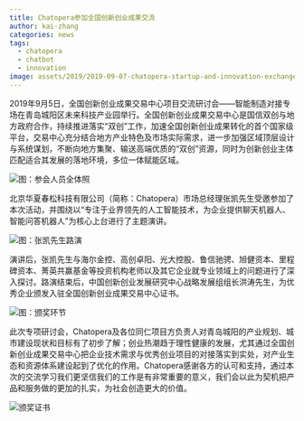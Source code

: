 ```yaml
---
title: Chatopera参加全国创新创业成果交流
author: kai-zhang
categories: news
tags:
  - chatopera
  - chatbot
  - innovation
image: assets/2019/2019-09-07-chatopera-startup-and-innovation-exchanges/6.jpg
---
```


2019年9月5日，全国创新创业成果交易中心项目交流研讨会——智能制造对接专场在青岛城阳区未来科技产业园举行。全国创新创业成果交易中心是国信双创与地方政府合作，持续推进落实“双创”工作，加速全国创新创业成果转化的首个国家级平台，交易中心充分结合地方产业特色及市场实际需求，进一步加强区域顶层设计与系统谋划，不断向地方集聚、输送高端优质的“双创”资源，同时为创新创业主体匹配适合其发展的落地环境，多位一体赋能区域。

![图：参会人员全体照](/assets/2019/2019-09-07-chatopera-startup-and-innovation-exchanges/2.jpg)

北京华夏春松科技有限公司（简称：Chatopera）市场总经理张凯先生受邀参加了本次活动，并围绕以“专注于业界领先的人工智能技术，为企业提供聊天机器人、智能问答机器人”为核心上台进行了主题演讲。

![图：张凯先生路演](/assets/2019/2019-09-07-chatopera-startup-and-innovation-exchanges/3.jpg)

演讲后，张凯先生与海尔金控、高创卓阳、光大控股、鲁信驰骋、旭健资本、里程碑资本、菁英共赢基金等投资机构老师以及其它企业就专业领域上的问题进行了深入探讨。路演结束后，中国创新创业发展研究中心战略发展组组长洪涛先生，为优秀企业颁发入驻全国创新创业成果交易中心证书。

![图：颁奖环节](/assets/2019/2019-09-07-chatopera-startup-and-innovation-exchanges/4.jpg)

此次专项研讨会，Chatopera及各位同仁项目方负责人对青岛城阳的产业规划、城市建设现状和目标有了初步了解；创业热潮趋于理性健康的发展，尤其通过全国创新创业成果交易中心把企业技术需求与优秀创业项目的对接落实到实处，对产业生态和资源体系建设起到了优化的作用。Chatopera感谢各方的认可和支持，通过本次的交流学习我们更坚信我们的工作是有非常重要的意义，我们会以此为契机把产品和服务做的更加的扎实，为社会创造更大的价值。

![颁奖证书](/assets/2019/2019-09-07-chatopera-startup-and-innovation-exchanges/1.jpg)
